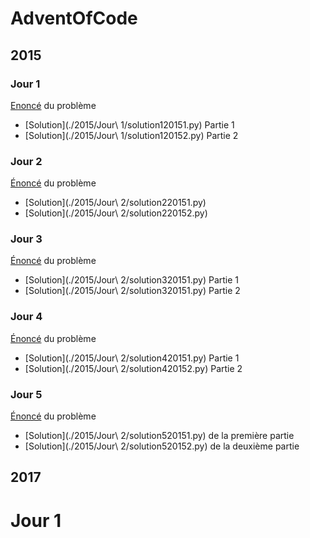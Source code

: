 # AdventOfCode

## 2015

### Jour 1

[Enoncé](https://adventofcode.com/2015/day/1) du problème

- [Solution](./2015/Jour\ 1/solution120151.py) Partie 1
- [Solution](./2015/Jour\ 1/solution120152.py) Partie 2

### Jour 2

[Énoncé](https://adventofcode.com/2015/day/2) du problème

* [Solution](./2015/Jour\ 2/solution220151.py)
* [Solution](./2015/Jour\ 2/solution220152.py)

### Jour 3

[Énoncé](https://adventofcode.com/2015/day/2) du problème

* [Solution](./2015/Jour\ 2/solution320151.py) Partie 1
* [Solution](./2015/Jour\ 2/solution320151.py) Partie 2

### Jour 4

[Énoncé](https://adventofcode.com/2015/day/4) du problème

* [Solution](./2015/Jour\ 2/solution420151.py) Partie 1
* [Solution](./2015/Jour\ 2/solution420152.py) Partie 2

### Jour 5

[Énoncé](https://adventofcode.com/2015/day/5) du problème

* [Solution](./2015/Jour\ 2/solution520151.py) de la première partie
* [Solution](./2015/Jour\ 2/solution520152.py) de la deuxième partie

## 2017

# Jour 1
